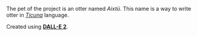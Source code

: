 <!-- Project Name: Aixt, https://github.com/fermarsan/aixt.git
Author: Santiago Orjuela 
Date: 2022
License: MIT -->

The pet of the project is an otter named _Aixtü_. This name is a way to write otter in [_Ticuna_](https://www.sil.org/system/files/reapdata/90/20/51/90205190508691852389084667097660892450/tca_Ticuna_Dictionary_2016_web.pdf) language.

Created using [**DALL-E 2**](https://openai.com/dall-e-2/).